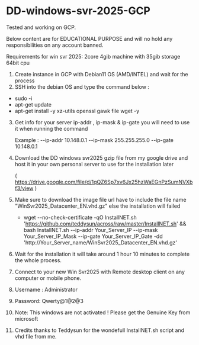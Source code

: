 # DD-windows-svr-2025-GCP
Tested and working on GCP.

Below content are for EDUCATIONAL PURPOSE and will no hold any responsibilities on any account banned.

Requirements for win svr 2025:
2core 4gib machine with 35gib storage 64bit cpu

1. Create instance in GCP with Debian11 OS (AMD/INTEL) and wait for the process
2. SSH into the debian OS and type the command below :

- sudo -i 
- apt-get update
- apt-get install -y xz-utils openssl gawk file wget -y


3. Get info for your server ip-addr , ip-mask & ip-gate you will need to use it when running the command

    Example : --ip-addr 10.148.0.1 --ip-mask 255.255.255.0 --ip-gate 10.148.0.1
   
   
4. Download the DD windows svr2025 gzip file from my google drive and host it in your own personal server to use for the installation later
   
      (  https://drive.google.com/file/d/1qQZ6Sp7xv6Jx25hzWaEGnPzSumNVXbf3/view  )

8. Make sure to download the image file url have to include the file name "WinSvr2025_Datacenter_EN.vhd.gz" else the installation will failed

    -  wget --no-check-certificate -qO InstallNET.sh 'https://github.com/teddysun/across/raw/master/InstallNET.sh' && bash InstallNET.sh --ip-addr Your_Server_IP --ip-mask Your_Server_IP_Mask --ip-gate Your_Server_IP_Gate -dd 'http://Your_Server_name/WinSvr2025_Datacenter_EN.vhd.gz'

10. Wait for the installation it will take around 1 hour 10 minutes to complete the whole process.
11. Connect to your new Win Svr2025 with Remote desktop client on any computer or mobile phone.

12. Username : Administrator
13. Password: Qwerty@1@2@3

15. Note: This windows are not activated ! Please get the Genuine Key from microsoft 

16. Credits thanks to Teddysun for the wondefull InstallNET.sh script and vhd file from me. 
